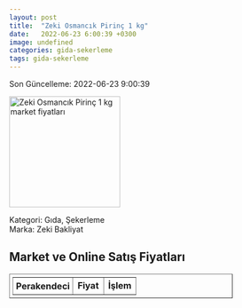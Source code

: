 ```yaml
---
layout: post
title:  "Zeki Osmancık Pirinç 1 kg"
date:   2022-06-23 6:00:39 +0300
image: undefined
categories: gida-sekerleme
tags: gida-sekerleme
---
```


Son Güncelleme: 2022-06-23 9:00:39

<img src="undefined" width="200" alt="Zeki Osmancık Pirinç 1 kg market fiyatları" />

Kategori: Gıda, Şekerleme
<br />
Marka: Zeki Bakliyat

<h2>Market ve Online Satış Fiyatları</h2>

<table border="1" style="padding: 5px;width:80%;">
  <tr>
    <td style="padding: 5px;"><strong>Perakendeci</strong></td>
    <td><strong>Fiyat</strong></td>
    <td><strong>İşlem</strong></td>
  </tr>
  
</table>
